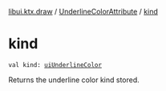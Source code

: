 [libui.ktx.draw](../index.md) / [UnderlineColorAttribute](index.md) / [kind](./kind.md)

# kind

`val kind: `[`uiUnderlineColor`](../../libui/ui-underline-color.md)

Returns the underline color kind stored.

